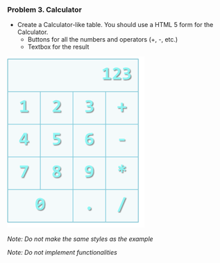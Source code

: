 ### Problem 3. Calculator
*	Create a Calculator-like table. You should use a HTML 5 form for the Calculator.
	*	Buttons for all the numbers and operators (+, -, etc.)
	*	Textbox for the result

![picture1](images/task3.png)

_Note: Do not make the same styles as the example_

_Note: Do not implement functionalities_
